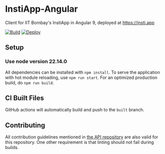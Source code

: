 # InstiApp-Angular

Client for IIT Bombay's InstiApp in Angular 9, deployed at https://insti.app

[![Build](https://github.com/DevCom-IITB/instiapp-angular/workflows/Build/badge.svg)](https://github.com/DevCom-IITB/instiapp-angular/actions)
[![Deploy](https://github.com/DevCom-IITB/instiapp-angular/workflows/Deploy/badge.svg)](https://github.com/DevCom-IITB/instiapp-angular/tree/built)

## Setup

### Use node version 22.14.0

All dependencies can be installed with `npm install`. To serve the application with hot module reloading, use `npm run start`. For an optimized production build, do `npm run build`.

## CI Built Files

GitHub actions will automatically build and push to the `built` branch.

## Contributing

All contribution guidelines mentioned in [the API repository](https://github.com/DevCom-IITB/instiapp-api) are also valid for this repository. One other requirement is that linting should not fail during builds.
